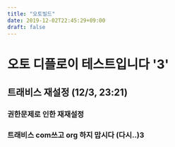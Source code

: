 ```yaml
---
title: "오토빌드"
date: 2019-12-02T22:45:29+09:00
draft: false
---
```


# 오토 디플로이 테스트입니다 '3'
## 트래비스 재설정 (12/3, 23:21)
### 권한문제로 인한 재재설정
### 트래비스 com쓰고 org 하지 맙시다 (다시..)3